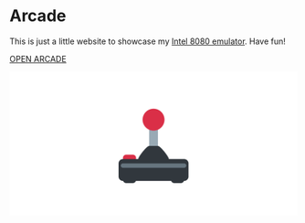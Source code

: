 # Arcade

This is just a little website to showcase my [Intel 8080 emulator](https://github.com/Skayo/EightyEighty.js). Have fun!

[OPEN ARCADE](https://arcade.skayo.dev)

![Banner](public/img/social-preview.png)

